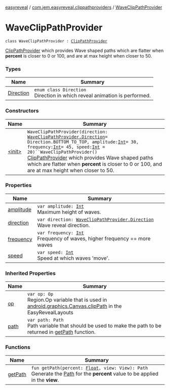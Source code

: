 [easyreveal](../../index.md) / [com.jem.easyreveal.clippathproviders](../index.md) / [WaveClipPathProvider](./index.md)

# WaveClipPathProvider

`class WaveClipPathProvider : `[`ClipPathProvider`](../../com.jem.easyreveal/-clip-path-provider/index.md)

[ClipPathProvider](../../com.jem.easyreveal/-clip-path-provider/index.md) which provides Wave shaped paths which are flatter when **percent** is closer to 0 or 100,
and are at max height when closer to 50.

### Types

| Name | Summary |
|---|---|
| [Direction](-direction/index.md) | `enum class Direction`<br>Direction in which reveal animation is performed. |

### Constructors

| Name | Summary |
|---|---|
| [&lt;init&gt;](-init-.md) | `WaveClipPathProvider(direction: `[`WaveClipPathProvider.Direction`](-direction/index.md)` = Direction.BOTTOM_TO_TOP, amplitude: `[`Int`](https://kotlinlang.org/api/latest/jvm/stdlib/kotlin/-int/index.html)` = 30, frequency: `[`Int`](https://kotlinlang.org/api/latest/jvm/stdlib/kotlin/-int/index.html)` = 45, speed: `[`Int`](https://kotlinlang.org/api/latest/jvm/stdlib/kotlin/-int/index.html)` = 20)``WaveClipPathProvider()`<br>[ClipPathProvider](../../com.jem.easyreveal/-clip-path-provider/index.md) which provides Wave shaped paths which are flatter when **percent** is closer to 0 or 100, and are at max height when closer to 50. |

### Properties

| Name | Summary |
|---|---|
| [amplitude](amplitude.md) | `var amplitude: `[`Int`](https://kotlinlang.org/api/latest/jvm/stdlib/kotlin/-int/index.html)<br>Maximum height of waves. |
| [direction](direction.md) | `var direction: `[`WaveClipPathProvider.Direction`](-direction/index.md)<br>Wave reveal direction. |
| [frequency](frequency.md) | `var frequency: `[`Int`](https://kotlinlang.org/api/latest/jvm/stdlib/kotlin/-int/index.html)<br>Frequency of waves, higher frequency == more waves |
| [speed](speed.md) | `var speed: `[`Int`](https://kotlinlang.org/api/latest/jvm/stdlib/kotlin/-int/index.html)<br>Speed at which waves 'move'. |

### Inherited Properties

| Name | Summary |
|---|---|
| [op](../../com.jem.easyreveal/-clip-path-provider/op.md) | `var op: Op`<br>Region.Op variable that is used in [android.graphics.Canvas.clipPath](#) in the EasyRevealLayouts |
| [path](../../com.jem.easyreveal/-clip-path-provider/path.md) | `var path: Path`<br>Path variable that should be used to make the path to be returned in [getPath](../../com.jem.easyreveal/-clip-path-provider/get-path.md) function. |

### Functions

| Name | Summary |
|---|---|
| [getPath](get-path.md) | `fun getPath(percent: `[`Float`](https://kotlinlang.org/api/latest/jvm/stdlib/kotlin/-float/index.html)`, view: View): Path`<br>Generate the [Path](#) for the **percent** value to be applied in the **view**. |
